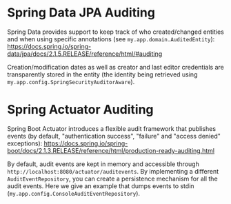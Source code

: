 # Spring Data JPA Auditing
Spring Data provides support to keep track of who created/changed entities and when using specific annotations (see `my.app.domain.AuditedEntity`): https://docs.spring.io/spring-data/jpa/docs/2.1.5.RELEASE/reference/html/#auditing

Creation/modification dates as well as creator and last editor credentials are transparently stored in the entity (the identity being retrieved using `my.app.config.SpringSecurityAuditorAware`).

# Spring Actuator Auditing
Spring Boot Actuator introduces a flexible audit framework that publishes events (by default, "authentication success", "failure" and "access denied" exceptions): https://docs.spring.io/spring-boot/docs/2.1.3.RELEASE/reference/html/production-ready-auditing.html

By default, audit events are kept in memory and accessible through `http://localhost:8080/actuator/auditevents`. By implementing a different `AuditEventRepository`, you can create a persistence mechanism for all the audit events. Here we give an example that dumps events to stdin (`my.app.config.ConsoleAuditEventRepository`).
